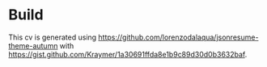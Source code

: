 # Build

This cv is generated using https://github.com/lorenzodalaqua/jsonresume-theme-autumn with https://gist.github.com/Kraymer/1a30691ffda8e1b9c89d30d0b3632baf.